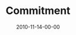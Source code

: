 ---
layout: message
category: message
series: "Game Change"
title: "Commitment"
date: 2010-11-14-00-00
message_id: 646
sc-permalink-url: "http://soundcloud.com/crdschurch/game-change-commitment"
audio: "http://s3.amazonaws.com/crossroads-media/messages/audio/gamechange06.mp3"
audio-duration: "35:41"
program: "http://s3.amazonaws.com/crossroads-media/documents/11_13-14_10Program.pdf"
description: "Brian Tome talks about the commitment and acting on that call."
video: "http://s3.amazonaws.com/crossroads-media/messages/video/gamechange06.mp4"
video-duration: "35:46"
yt-embed-url: "//www.youtube.com/embed/bou9AS8htY0"
video-image: "http://s3.amazonaws.com/crossroads-media/images/gamechange06_still.jpg"
tag: 
 - tome
 - game-change
 - campaign
 - commitment
 - program
explicit: false
---